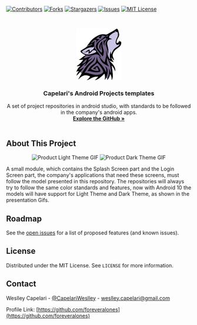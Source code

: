 [![Contributors][contributors-shield]][contributors-url]
[![Forks][forks-shield]][forks-url]
[![Stargazers][stars-shield]][stars-url]
[![Issues][issues-shield]][issues-url]
[![MIT License][license-shield]][license-url]



<!-- PROJECT LOGO -->
<br />
<p align="center">
  <a href="https://github.com/xstisolucoes">
    <img src="images/logo.png" alt="Logo" width="auto" height="140">
  </a>

  <h3 align="center">Capelari's Android Projects templates</h3>

  <p align="center">
    A set of project repositories in android studio, with standards to be followed in the company's android apps.
    <br />
    <a href="https://github.com/xstisolucoes"><strong>Explore the GitHub »</strong></a>
    <br />
    <br />
  </p>
</p>

<!-- ABOUT THE PROJECT -->
## About This Project

<p align="center">
  <img src="images/light_mode.gif" alt="Product Light Theme GIF" width="auto" height="500">
  <img src="images/dark_mode.gif" alt="Product Dark Theme GIF" width="auto" height="500">
</p>

A small module, which contains the Splash Screen part and the Login Screen part, the company's applications that need these screens, must follow the model presented in this repository.
The repositories will always try to follow the same color standards and features, now with Android 10 the models will have support for Light Theme and Dark Theme, as shown in the presentation Gifs.

<!-- ROADMAP -->
## Roadmap
See the [open issues](https://github.com/foreveralones/LoginScreenMobile/issues) for a list of proposed features (and known issues).

<!-- LICENSE -->
## License
Distributed under the MIT License. See `LICENSE` for more information.

<!-- CONTACT -->
## Contact
Weslley Capelari - [@CapelariWeslley](https://twitter.com/CapelariWeslley) - weslley.capelari@gmail.com

Profile Link: [https://github.com/foreveralones](https://github.com/foreveralones)

<!-- MARKDOWN LINKS & IMAGES -->
[contributors-shield]: https://img.shields.io/github/contributors/foreveralones/LoginScreenMobile.svg?style=for-the-badge
[contributors-url]: https://github.com/foreveralones/LoginScreenMobile/graphs/contributors
[forks-shield]: https://img.shields.io/github/forks/foreveralones/LoginScreenMobile.svg?style=for-the-badge
[forks-url]: https://github.com/foreveralones/LoginScreenMobile/network/members
[stars-shield]: https://img.shields.io/github/stars/foreveralones/LoginScreenMobile.svg?style=for-the-badge
[stars-url]: https://github.com/foreveralones/LoginScreenMobile/stargazers
[issues-shield]: https://img.shields.io/github/issues/foreveralones/LoginScreenMobile.svg?style=for-the-badge
[issues-url]: https://github.com/foreveralones/LoginScreenMobile/issues
[license-shield]: https://img.shields.io/github/license/foreveralones/LoginScreenMobile.svg?style=for-the-badge
[license-url]: https://github.com/foreveralones/LoginScreenMobile/blob/master/LICENSE.txt
